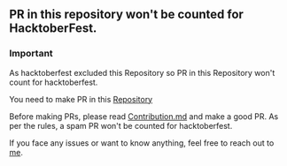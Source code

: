 
## PR in this repository won't be counted for HacktoberFest.

### Important
As hacktoberfest excluded this Repository so PR in this Repository won't count for hacktoberfest. 

You need to make PR in this [Repository](https://github.com/shoaibrayeen/Programmers-Community)

Before making PRs, please read [Contribution.md](https://github.com/shoaibrayeen/Programmers-Community/blob/master/Contributing.md) and make a good PR.
As per the rules, a spam PR won't be counted for hacktoberfest. 

If you face any issues or want to know anything,  feel free to reach out to [me](https://linktr.ee/shoaibrayeen).
